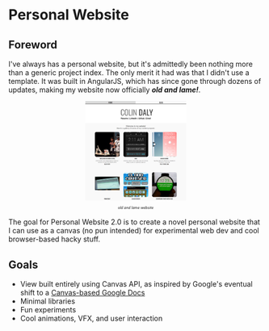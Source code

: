 # Personal Website

## Foreword
I've always has a personal website, but it's admittedly been nothing more than a generic project index. The only merit it had was that I didn't use a template. It was built in AngularJS, which has since gone through dozens of updates, making my website now officially ***old and lame!***.

<p align=center>
<img src=./img/personal_website_lame.PNG width='200'/>
<span style="font-size:0.5em"><br/><i>old and lame website</i></span>
</p>

The goal for Personal Website 2.0 is to create a novel personal website that I can use as a canvas (no pun intended) for experimental web dev and cool browser-based hacky stuff.

## Goals

- View built entirely using Canvas API, as inspired by Google's eventual shift to a [Canvas-based Google Docs](https://workspaceupdates.googleblog.com/2021/05/Google-Docs-Canvas-Based-Rendering-Update.html)
- Minimal libraries
- Fun experiments
- Cool animations, VFX, and user interaction